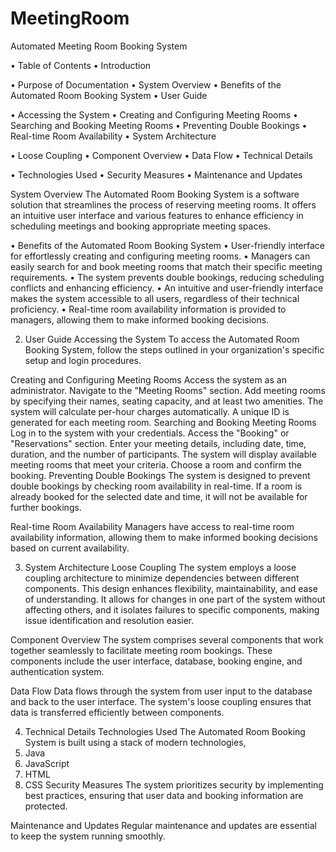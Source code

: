 # MeetingRoom
Automated Meeting Room Booking System

•	Table of Contents
•	Introduction

•	Purpose of Documentation
•	System Overview
•	Benefits of the Automated Room Booking System
•	User Guide

•	Accessing the System
•	Creating and Configuring Meeting Rooms
•	Searching and Booking Meeting Rooms
•	Preventing Double Bookings
•	Real-time Room Availability
•	System Architecture

•	Loose Coupling
•	Component Overview
•	Data Flow
•	Technical Details

•	Technologies Used
•	Security Measures
•	Maintenance and Updates








System Overview
The Automated Room Booking System is a software solution that streamlines the process of reserving meeting rooms. It offers an intuitive user interface and various features to enhance efficiency in scheduling meetings and booking appropriate meeting spaces.

•	Benefits of the Automated Room Booking System
•	User-friendly interface for effortlessly creating and configuring meeting rooms.
•	Managers can easily search for and book meeting rooms that match their specific meeting requirements.
•	The system prevents double bookings, reducing scheduling conflicts and enhancing efficiency.
•	An intuitive and user-friendly interface makes the system accessible to all users, regardless of their technical proficiency.
•	Real-time room availability information is provided to managers, allowing them to make informed booking decisions.


2. User Guide
Accessing the System
To access the Automated Room Booking System, follow the steps outlined in your organization's specific setup and login procedures.

Creating and Configuring Meeting Rooms
Access the system as an administrator.
Navigate to the "Meeting Rooms" section.
Add meeting rooms by specifying their names, seating capacity, and at least two amenities.
The system will calculate per-hour charges automatically.
A unique ID is generated for each meeting room.
Searching and Booking Meeting Rooms
Log in to the system with your credentials.
Access the "Booking" or "Reservations" section.
Enter your meeting details, including date, time, duration, and the number of participants.
The system will display available meeting rooms that meet your criteria.
Choose a room and confirm the booking.
Preventing Double Bookings
The system is designed to prevent double bookings by checking room availability in real-time. If a room is already booked for the selected date and time, it will not be available for further bookings.

Real-time Room Availability
Managers have access to real-time room availability information, allowing them to make informed booking decisions based on current availability.

3. System Architecture
Loose Coupling
The system employs a loose coupling architecture to minimize dependencies between different components. This design enhances flexibility, maintainability, and ease of understanding. It allows for changes in one part of the system without affecting others, and it isolates failures to specific components, making issue identification and resolution easier.

Component Overview
The system comprises several components that work together seamlessly to facilitate meeting room bookings. These components include the user interface, database, booking engine, and authentication system.

Data Flow
Data flows through the system from user input to the database and back to the user interface. The system's loose coupling ensures that data is transferred efficiently between components.

4. Technical Details
Technologies Used
The Automated Room Booking System is built using a stack of modern technologies, 
1.	Java
2.	JavaScript
3.	HTML
4.	CSS
Security Measures
The system prioritizes security by implementing best practices, ensuring that user data and booking information are protected.

Maintenance and Updates
Regular maintenance and updates are essential to keep the system running smoothly. 

